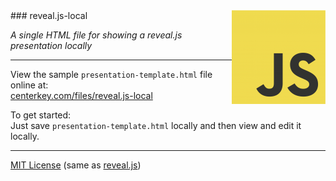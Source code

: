 <img src=js-logo.png align=right alt=logo>
### reveal.js-local

*A single HTML file for showing a reveal.js presentation locally*

---

View the sample `presentation-template.html` file online at:<br>
[centerkey.com/files/reveal.js-local](http://centerkey.com/files/reveal.js-local)

To get started:<br>
Just save `presentation-template.html` locally and then view and edit it locally.

---
[MIT License](LICENSE.txt) (same as [reveal.js](https://github.com/hakimel/reveal.js))
